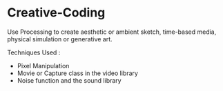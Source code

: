 # Creative-Coding
Use Processing to create aesthetic or ambient sketch, time-based media, physical simulation or generative art.

Techniques Used :
- Pixel Manipulation
- Movie or Capture class in the video library
- Noise function and the sound library

